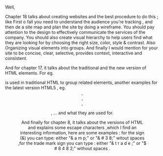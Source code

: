 Well,

Chapter 18 talks about creating websites and the best procedure to do this ; like First o fall you need to understand the audience you're tracking , and then de a site map and plan the site by doing a wireframe. You should pay attention to the design to effectively communicate the services of the company. You should also create visual hierarchy  to help users find what they are looking for by choosing the right size, color, style & contrast. Also Organizing visual elements into groups. 
And finally I would mention for your site to be concise, clear, selective, provides context, interactive and consistent.

And for chapter 17, it talks about the traditional and the new version of HTML elements. For eg. <div> is used in traditional HTML to group related elements, another examples for the latest version HTML5 , eg.  <header> , <article> , <nav> , <figure> , ...  and what they are used for.

And finally for chapter 8, it talks about the versions of HTML and explains some escape characters ,which I find an interesting information, here are some examples : for the sign (&) you can type: either "& a m p;" or "& # 3 8;"  witout spaces ,for the trade mark sign you can type : either "& t r a d e ;" or "$ # 8 4 8 2;" without spaces .

 